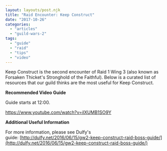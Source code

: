 ```yaml
---
layout: layouts/post.njk
title: "Raid Encounter: Keep Construct"
date: "2017-10-26"
categories: 
  - "articles"
  - "guild-wars-2"
tags: 
  - "guide"
  - "raid"
  - "tips"
  - "video"
---
```


Keep Construct is the second encounter of Raid 1 Wing 3 (also known as Forsaken Thicket's Stronghold of the Faithful). Below is a curated list of resources that our guild thinks are the most useful for Keep Construct.

**Recommended Video Guide**

Guide starts at 12:00.

https://www.youtube.com/watch?v=ilXUMB1SO9Y

**Additional Useful Information**

For more information, please see Dulfy's guide: [http://dulfy.net/2016/06/15/gw2-keep-construct-raid-boss-guide/](http://dulfy.net/2016/06/15/gw2-keep-construct-raid-boss-guide/)
